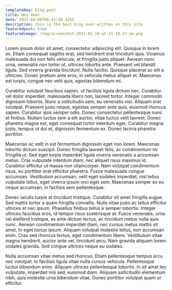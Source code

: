 ```yaml
---
templateKey: blog-post
title: Hey Aman
date: 2021-04-08T06:21:59.426Z
description: this is the best blog ever written on this site
featuredpost: true
featuredimage: /img/screenshot-2021-02-18-at-11.18.57-am.png
---
```

Lorem ipsum dolor sit amet, consectetur adipiscing elit. Quisque in lorem ex. Etiam consequat sagittis erat, sed hendrerit erat tincidunt quis. Vivamus malesuada dui non felis vehicula, at fringilla justo aliquet. Aenean nunc urna, venenatis non tortor ut, ultrices lobortis ante. Praesent vel blandit ligula. Sed viverra gravida tincidunt. Nulla facilisi. Quisque placerat ac elit a ultricies. Donec pretium ante eros, in vehicula metus aliquet et. Maecenas est turpis, congue nec velit quis, egestas bibendum mi.

Curabitur volutpat faucibus sapien, ut facilisis ligula dictum nec. Curabitur vel dolor imperdiet, malesuada libero non, laoreet tortor. Integer commodo dignissim lobortis. Nunc a sollicitudin sem, eu venenatis nisi. Aliquam erat volutpat. Praesent justo neque, egestas semper ante quis, euismod rhoncus sapien. Curabitur quis semper odio. Donec consectetur pellentesque nunc et finibus. Nullam luctus sem a elit auctor, vitae luctus velit laoreet. Donec pharetra magna est, eget consequat tortor interdum eget. Curabitur magna justo, tempus ut dui et, dignissim fermentum ex. Donec lacinia pharetra porttitor.

Maecenas ac velit in est fermentum dignissim eget non lorem. Maecenas lobortis dictum suscipit. Donec fringilla laoreet felis, ac condimentum mi fringilla ut. Sed eget turpis imperdiet ligula viverra venenatis a accumsan metus. Cras vulputate interdum diam, nec aliquet risus maximus id. Curabitur efficitur ut massa non ullamcorper. Nam volutpat condimentum risus, eu porttitor erat efficitur pharetra. Fusce malesuada congue accumsan. Vestibulum accumsan, velit eget sodales imperdiet, nisl tellus vulputate tellus, eget viverra ipsum orci eget sem. Maecenas semper ex eu neque accumsan, in facilisis sem pellentesque.

Donec iaculis turpis at tincidunt tristique. Curabitur sit amet fringilla augue. Sed mattis tortor a quam fringilla convallis. Nulla vitae justo ac tellus efficitur ultrices et nec ipsum. Phasellus finibus tellus a semper lobortis. Integer ultrices faucibus eros, id tempor risus scelerisque at. Fusce venenatis, urna vel eleifend tristique, ex ante dictum lectus, ac tincidunt metus nulla quis nunc. Aenean condimentum imperdiet diam, nec cursus metus mattis sit amet. In eget luctus ipsum. Aliquam volutpat molestie tellus, non accumsan enim. Cras sed rhoncus lectus, eget condimentum libero. Vestibulum vitae magna hendrerit, auctor ante vel, tincidunt arcu. Nam gravida aliquam lorem sodales gravida. Sed congue ultrices neque eu sodales.

Nulla accumsan vitae metus sed rhoncus. Etiam pellentesque tempus arcu nec volutpat. In facilisis ligula vitae nulla cursus vehicula. Pellentesque luctus bibendum enim. Aliquam ultrices pellentesque lobortis. In sit amet leo vulputate, imperdiet nisi sed, euismod diam. Aliquam sollicitudin elementum nibh, quis molestie urna bibendum vitae. Donec porttitor volutpat quam ut efficitur.